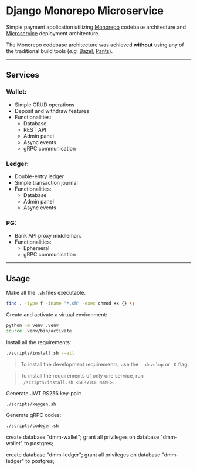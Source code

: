 # Django Monorepo Microservice

Simple payment application utilizing [Monorepo](https://monorepo.tools/) codebase architecture and [Microservice](https://microservices.io/) deployment architecture.

The Monorepo codebase architecture was achieved **without** using any of the traditional build tools (_e.g._ [Bazel](https://bazel.build/), [Pants](https://www.pantsbuild.org/)).

---

## Services

### Wallet:

-   Simple CRUD operations
-   Deposit and withdraw features
-   Functionalities:
    -   Database
    -   REST API
    -   Admin panel
    -   Async events
    -   gRPC communication

### Ledger:

-   Double-entry ledger
-   Simple transaction journal
-   Functionalities:
    -   Database
    -   Admin panel
    -   Async events

### PG:

-   Bank API proxy middleman.
-   Functionalities:
    -   Ephemeral
    -   gRPC communication

---

## Usage

Make all the `.sh` files executable.

```sh
find . -type f -iname "*.sh" -exec chmod +x {} \;
```

Create and activate a virtual environment:

```sh
python -m venv .venv
source .venv/bin/activate
```

Install all the requirements:

```sh
./scripts/install.sh --all
```

> To install the development requirements, use the `--develop` or `-D` flag.

> To install the requirements of only one service, run `./scripts/install.sh <SERVICE NAME>`.

Generate JWT RS256 key-pair:

```sh
./scripts/keygen.sh
```

Generate gRPC codes:

```sh
./scripts/codegen.sh
```

create database "dmm-wallet";
grant all privileges on database "dmm-wallet" to postgres;

create database "dmm-ledger";
grant all privileges on database "dmm-ledger" to postgres;
